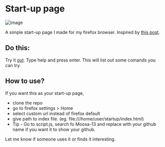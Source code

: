 # Start-up page
![image](https://github.com/user-attachments/assets/17e8f9b2-a25f-4053-9bc3-a7c58e8478f8)

A simple start-up page I made for my firefox browser. Inspired by [this post](https://www.reddit.com/r/FirefoxCSS/comments/1fxsjzl/firefox_is_truly_the_best_browser/?utm_source=share&utm_medium=web3x&utm_name=web3xcss&utm_term=1&utm_content=share_button).

## Do this:
Try it [out](https://moosa-13.github.io/Project/).
Type help and press enter. This will list out some comands you can try.

## How to use?
If you want this as your start-up page,
* clone the repo
* go to firefox settings > Home
* select custom url instead of firefox default
* give path to index file. (eg. file:///home/user/startup/index.html)
* Tip - Go to script.js, search fo Moosa-13 and replace with your github name if you want it to show your github.

Let me know if someone uses it or finds it interesting.
